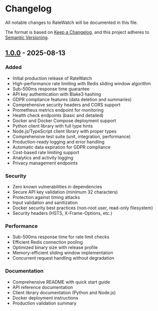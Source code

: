 # Changelog

All notable changes to RateWatch will be documented in this file.

The format is based on [Keep a Changelog](https://keepachangelog.com/en/1.0.0/),
and this project adheres to [Semantic Versioning](https://semver.org/spec/v2.0.0.html).

## [1.0.0] - 2025-08-13

### Added
- Initial production release of RateWatch
- High-performance rate limiting with Redis sliding window algorithm
- Sub-500ms response time guarantee
- API key authentication with Blake3 hashing
- GDPR compliance features (data deletion and summaries)
- Comprehensive security headers and CORS support
- Prometheus metrics endpoint for monitoring
- Health check endpoints (basic and detailed)
- Docker and Docker Compose deployment support
- Python client library with full type hints
- Node.js/TypeScript client library with proper types
- Comprehensive test suite (unit, integration, performance)
- Production-ready logging and error handling
- Automatic data expiration for GDPR compliance
- Cost-based rate limiting support
- Analytics and activity logging
- Privacy management endpoints

### Security
- Zero known vulnerabilities in dependencies
- Secure API key validation (minimum 32 characters)
- Protection against timing attacks
- Input validation and sanitization
- Docker security best practices (non-root user, read-only filesystem)
- Security headers (HSTS, X-Frame-Options, etc.)

### Performance
- Sub-500ms response time for rate limit checks
- Efficient Redis connection pooling
- Optimized binary size with release profile
- Memory-efficient sliding window implementation
- Concurrent request handling without degradation

### Documentation
- Comprehensive README with quick start guide
- API reference documentation
- Client library documentation (Python and Node.js)
- Docker deployment instructions
- Production validation summary

[1.0.0]: https://github.com/ratewatch/ratewatch/releases/tag/v1.0.0
